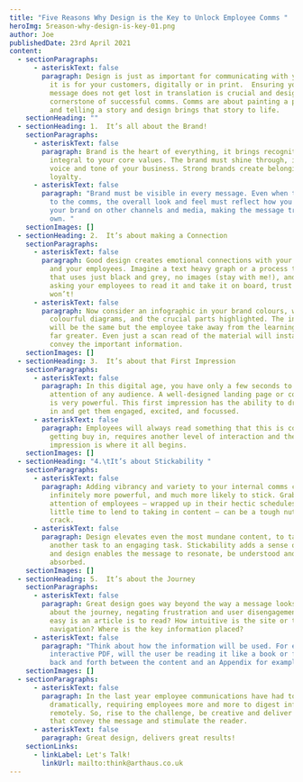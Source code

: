 ```yaml
---
title: "Five Reasons Why Design is the Key to Unlock Employee Comms "
heroImg: 5reason-why-design-is-key-01.png
author: Joe
publishedDate: 23rd April 2021
content:
  - sectionParagraphs:
      - asteriskText: false
        paragraph: Design is just as important for communicating with your employees as
          it is for your customers, digitally or in print.  Ensuring your
          message does not get lost in translation is crucial and design is the
          cornerstone of successful comms. Comms are about painting a picture
          and telling a story and design brings that story to life.
    sectionHeading: ""
  - sectionHeading: 1.	It’s all about the Brand!
    sectionParagraphs:
      - asteriskText: false
        paragraph: Brand is the heart of everything, it brings recognition and is
          integral to your core values. The brand must shine through, it is the
          voice and tone of your business. Strong brands create belonging and
          loyalty.
      - asteriskText: false
        paragraph: "Brand must be visible in every message. Even when there is a theme
          to the comms, the overall look and feel must reflect how you portray
          your brand on other channels and media, making the message truly your
          own. "
    sectionImages: []
  - sectionHeading: 2.	It’s about making a Connection
    sectionParagraphs:
      - asteriskText: false
        paragraph: Good design creates emotional connections with your subject matter
          and your employees. Imagine a text heavy graph or a process timeline
          that uses just black and grey, no images (stay with me!), and you are
          asking your employees to read it and take it on board, trust me - they
          won’t!
      - asteriskText: false
        paragraph: Now consider an infographic in your brand colours, with icons,
          colourful diagrams, and the crucial parts highlighted. The information
          will be the same but the employee take away from the learning will be
          far greater. Even just a scan read of the material will instantly
          convey the important information.
    sectionImages: []
  - sectionHeading: 3.	It’s about that First Impression
    sectionParagraphs:
      - asteriskText: false
        paragraph: In this digital age, you have only a few seconds to grab the
          attention of any audience. A well-designed landing page or cover image
          is very powerful. This first impression has the ability to draw them
          in and get them engaged, excited, and focussed.
      - asteriskText: false
        paragraph: Employees will always read something that this is compulsory but
          getting buy in, requires another level of interaction and the first
          impression is where it all begins.
    sectionImages: []
  - sectionHeading: "4.\tIt’s about Stickability "
    sectionParagraphs:
      - asteriskText: false
        paragraph: Adding vibrancy and variety to your internal comms can make them
          infinitely more powerful, and much more likely to stick. Grabbing the
          attention of employees – wrapped up in their hectic schedules with
          little time to lend to taking in content – can be a tough nut to
          crack.
      - asteriskText: false
        paragraph: Design elevates even the most mundane content, to take it from just
          another task to an engaging task. Stickability adds a sense of purpose
          and design enables the message to resonate, be understood and be
          absorbed.
    sectionImages: []
  - sectionHeading: 5.	It’s about the Journey
    sectionParagraphs:
      - asteriskText: false
        paragraph: Great design goes way beyond the way a message looks, it is also
          about the journey, negating frustration and user disengagement. How
          easy is an article is to read? How intuitive is the site or tool kit
          navigation? Where is the key information placed?
      - asteriskText: false
        paragraph: "Think about how the information will be used. For example – in an
          interactive PDF, will the user be reading it like a book or flipping
          back and forth between the content and an Appendix for example.  "
    sectionImages: []
  - sectionParagraphs:
      - asteriskText: false
        paragraph: In the last year employee communications have had to adjust
          dramatically, requiring employees more and more to digest information
          remotely. So, rise to the challenge, be creative and deliver materials
          that convey the message and stimulate the reader.
      - asteriskText: false
        paragraph: Great design, delivers great results!
    sectionLinks:
      - linkLabel: Let's Talk!
        linkUrl: mailto:think@arthaus.co.uk
---
```


